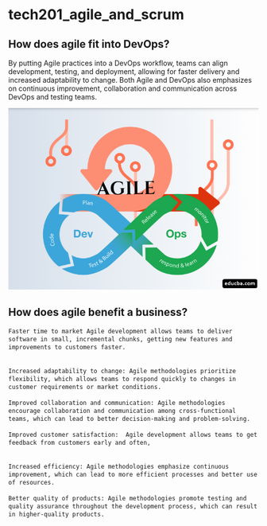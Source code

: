 # tech201_agile_and_scrum


## How does agile fit into DevOps?

By putting  Agile practices into a DevOps workflow, teams can align development, testing, and deployment, allowing for faster delivery and increased adaptability to change. Both Agile and DevOps also emphasizes on continuous improvement, collaboration and communication across DevOps and testing teams.


 ![img.png](img.png)


## How does agile benefit a business?

    Faster time to market Agile development allows teams to deliver software in small, incremental chunks, getting new features and improvements to customers faster.


    Increased adaptability to change: Agile methodologies prioritize flexibility, which allows teams to respond quickly to changes in customer requirements or market conditions.

    Improved collaboration and communication: Agile methodologies encourage collaboration and communication among cross-functional teams, which can lead to better decision-making and problem-solving.

    Improved customer satisfaction:  Agile development allows teams to get feedback from customers early and often, 


    Increased efficiency: Agile methodologies emphasize continuous improvement, which can lead to more efficient processes and better use of resources.

    Better quality of products: Agile methodologies promote testing and quality assurance throughout the development process, which can result in higher-quality products.